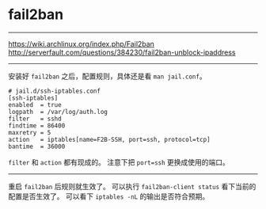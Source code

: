 # fail2ban

---

https://wiki.archlinux.org/index.php/Fail2ban
http://serverfault.com/questions/384230/fail2ban-unblock-ipaddress

---

安装好 `fail2ban` 之后，配置规则，具体还是看 `man jail.conf`。

```
# jail.d/ssh-iptables.conf
[ssh-iptables]
enabled  = true
logpath  = /var/log/auth.log
filter   = sshd
findtime = 86400
maxretry = 5
action   = iptables[name=F2B-SSH, port=ssh, protocol=tcp]
bantime  = 36000
```

`filter` 和 `action` 都有现成的。
注意下把 `port=ssh` 更换成使用的端口。

---

重启 `fail2ban` 后规则就生效了。
可以执行 `fail2ban-client status` 看下当前的配置是否生效了。
可以看下 `iptables -nL` 的输出是否符合预期。
